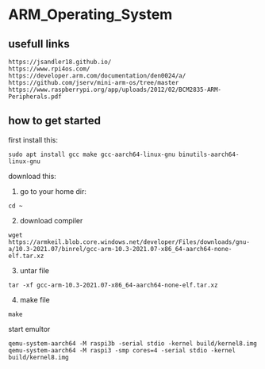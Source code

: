 # ARM_Operating_System

## usefull links
 ```
https://jsandler18.github.io/
https://www.rpi4os.com/
https://developer.arm.com/documentation/den0024/a/
https://github.com/jserv/mini-arm-os/tree/master
https://www.raspberrypi.org/app/uploads/2012/02/BCM2835-ARM-Peripherals.pdf
 ```

## how to get started
first install this:
 ```
sudo apt install gcc make gcc-aarch64-linux-gnu binutils-aarch64-linux-gnu
 ```

download this:
1. go to your home dir: 
```
cd ~
```
2. download compiler
 ```
 wget https://armkeil.blob.core.windows.net/developer/Files/downloads/gnu-a/10.3-2021.07/binrel/gcc-arm-10.3-2021.07-x86_64-aarch64-none-elf.tar.xz
 ```
3. untar file
 ```
tar -xf gcc-arm-10.3-2021.07-x86_64-aarch64-none-elf.tar.xz
```
4. make file
 ```
make
 ```

start emultor
```
qemu-system-aarch64 -M raspi3b -serial stdio -kernel build/kernel8.img
qemu-system-aarch64 -M raspi3 -smp cores=4 -serial stdio -kernel build/kernel8.img
```